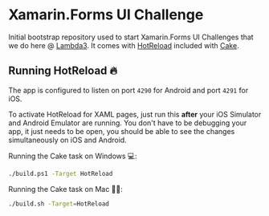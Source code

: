 # Xamarin.Forms UI Challenge

Initial bootstrap repository used to start Xamarin.Forms UI Challenges that we do here @ [Lambda3](https://lambda3.com.br/). It comes with [HotReload](https://github.com/AndreiMisiukevich/HotReload) included with [Cake](https://cakebuild.net).

## Running HotReload 🔥

The app is configured to listen on port `4290` for Android and port `4291` for iOS.

To activate HotReload for XAML pages, just run this **after** your iOS Simulator and Android Emulator are running. You don't have to be debugging your app, it just needs to be open, you should be able to see the changes simultaneously on iOS and Android.

Running the Cake task on Windows 💻:

```bash
./build.ps1 -Target HotReload
```

Running the Cake task on Mac 👩‍💻:

```bash
./build.sh -Target=HotReload
```